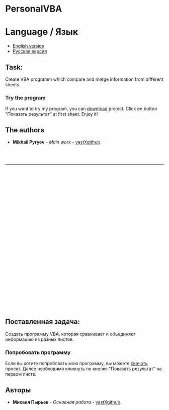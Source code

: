 # PersonalVBA
# Language / Язык
* [English version](https://github.com/vastXgithub/PersonalVBA/blob/master/README.md#Task)
* [Русская версия](https://github.com/vastXgithub/PersonalVBA/blob/master/README.md#%D0%BF%D0%BE%D1%81%D1%82%D0%B0%D0%B2%D0%BB%D0%B5%D0%BD%D0%BD%D0%B0%D1%8F-%D0%B7%D0%B0%D0%B4%D0%B0%D1%87%D0%B0)
## Task:
Create VBA programm which compare and merge information from different sheets.
### Try the program
If you want to try my program, you can [download](https://github.com/vastXgithub/PersonalVBA/archive/master.zip) project.
Click on button "Показать результат" at first sheet.
Enjoy it!
## The authors
* **Mikhail Pyryev** - *Main work* - [vastXgithub](https://github.com/vastXgithub).

<br /><br />

---
<br /><br />
<br /><br />
<br /><br />
<br /><br />
<br /><br />
<br /><br />
<br /><br />
<br /><br />
<br /><br />
<br /><br />
<br /><br />
<br /><br />
<br /><br />

## Поставленная задача:
Создать программу VBA, которая сравнивает и объединяет информацию из разных листов.
### Попробовать программу
Если вы хотите попробовать мою программу, вы можете [скачать](https://github.com/vastXgithub/PersonalVBA/archive/master.zip) проект.
Далее необходимо кликнуть по кнопке "Показать результат" на первом листе.
## Авторы
* **Михаил Пырьев** - *Основная работа* - [vastXgithub](https://github.com/vastXgithub).

<br /><br />
<br /><br />
